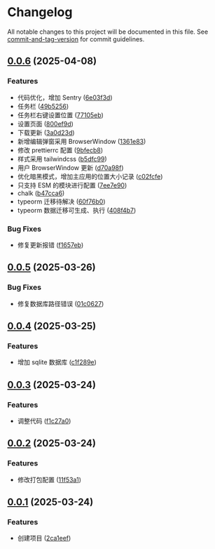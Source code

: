 # Changelog

All notable changes to this project will be documented in this file. See [commit-and-tag-version](https://github.com/absolute-version/commit-and-tag-version) for commit guidelines.

## [0.0.6](https://github.com/fxss5201/electron-vite-app/compare/v0.0.5...v0.0.6) (2025-04-08)


### Features

* 代码优化，增加 Sentry ([6e03f3d](https://github.com/fxss5201/electron-vite-app/commit/6e03f3d9980db1235bc6648b77600aa2bce3d269))
* 任务栏 ([49b5256](https://github.com/fxss5201/electron-vite-app/commit/49b525628b971a3c432eadd5a5cc69c149a38f7e))
* 任务栏右键设置位置 ([77105eb](https://github.com/fxss5201/electron-vite-app/commit/77105eb5b8c3abfb3bbca137aa204617815c34a3))
* 设置页面 ([800ef9d](https://github.com/fxss5201/electron-vite-app/commit/800ef9d2ead0b5ad1b3fc38a2785f5afba48308e))
* 下载更新 ([3a0d23d](https://github.com/fxss5201/electron-vite-app/commit/3a0d23d17d70bebb28a5bf4cc760f5823b0b2617))
* 新增编辑弹窗采用 BrowserWindow ([1361e83](https://github.com/fxss5201/electron-vite-app/commit/1361e83c429ee6b8bc71a85c68b17d095ff65a75))
* 修改 prettierrc 配置 ([9bfecb8](https://github.com/fxss5201/electron-vite-app/commit/9bfecb8dadaff9b7a90ab57ab06ce34f89113384))
* 样式采用 tailwindcss ([b5dfc99](https://github.com/fxss5201/electron-vite-app/commit/b5dfc99de7d3a077ce374c3d7e7fcb7c78701d0a))
* 用户 BrowserWindow 更新 ([d70a98f](https://github.com/fxss5201/electron-vite-app/commit/d70a98f407d6dd001744d5906367664b6c02d983))
* 优化暗黑模式，增加主应用的位置大小记录 ([c02fcfe](https://github.com/fxss5201/electron-vite-app/commit/c02fcfe1956f869276769f80a21ac7e7d4b54eab))
* 只支持 ESM 的模块进行配置 ([7ee7e90](https://github.com/fxss5201/electron-vite-app/commit/7ee7e90c2f533ee601ef5c062234927d5417ad1b))
* chalk ([b47cca6](https://github.com/fxss5201/electron-vite-app/commit/b47cca62d26452ae4469d8c1ad0a061864f3c183))
* typeorm 迁移待解决 ([60f76b0](https://github.com/fxss5201/electron-vite-app/commit/60f76b0159ea45e4d255fbf1fbfbcb1f15442a96))
* typeorm 数据迁移可生成、执行 ([408f4b7](https://github.com/fxss5201/electron-vite-app/commit/408f4b7425855f08940e136337202fc0d1515859))


### Bug Fixes

* 修复更新报错 ([f1657eb](https://github.com/fxss5201/electron-vite-app/commit/f1657ebdca1e87872f784fde91ce3d35242693fe))

## [0.0.5](https://github.com/fxss5201/electron-vite-app/compare/v0.0.4...v0.0.5) (2025-03-26)


### Bug Fixes

* 修复数据库路径错误 ([01c0627](https://github.com/fxss5201/electron-vite-app/commit/01c0627f38f85f36769504c9c49179b9fa0282a4))

## [0.0.4](https://github.com/fxss5201/electron-vite-app/compare/v0.0.3...v0.0.4) (2025-03-25)


### Features

* 增加 sqlite 数据库 ([c1f289e](https://github.com/fxss5201/electron-vite-app/commit/c1f289e467ae5f7e878e83b689d8cabd3abf93da))

## [0.0.3](https://github.com/fxss5201/electron-vite-app/compare/v0.0.2...v0.0.3) (2025-03-24)


### Features

* 调整代码 ([f1c27a0](https://github.com/fxss5201/electron-vite-app/commit/f1c27a0c6a881d6dd30dd6f63903902430357bb3))

## [0.0.2](https://github.com/fxss5201/electron-vite-app/compare/v0.0.1...v0.0.2) (2025-03-24)


### Features

* 修改打包配置 ([11f53a1](https://github.com/fxss5201/electron-vite-app/commit/11f53a136fca138165a6df9e5671e8568a165d1a))

## [0.0.1](https://github.com/fxss5201/electron-vite-app/compare/2ca1eef3c5b66e9bc50bc1ea0dcda102296d223f...v0.0.1) (2025-03-24)


### Features

* 创建项目 ([2ca1eef](https://github.com/fxss5201/electron-vite-app/commit/2ca1eef3c5b66e9bc50bc1ea0dcda102296d223f))
